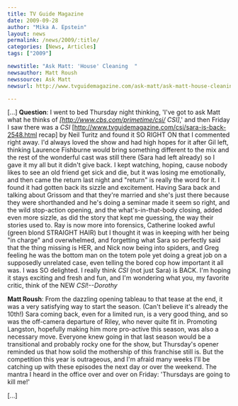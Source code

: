 ```yaml
---
title: TV Guide Magazine
date: 2009-09-28
author: "Mika A. Epstein"
layout: news
permalink: /news/2009/:title/
categories: [News, Articles]
tags: ["2009"]

newstitle: "Ask Matt: 'House' Cleaning  "
newsauthor: Matt Roush
newssource: Ask Matt
newsurl: http://www.tvguidemagazine.com/ask-matt/ask-matt-house-cleaning-2583.html

---
```


[...]
**Question**: I went to bed Thursday night thinking, 'I've got to ask Matt what he thinks of *[http://www.cbs.com/primetime/csi/ CSI]*,' and then Friday I saw there was a *CSI* [http://www.tvguidemagazine.com/csi/sara-is-back-2548.html recap] by Neil Turitz and found it SO RIGHT ON that I commented right away. I'd always loved the show and had high hopes for it after Gil left, thinking Laurence Fishburne would bring something different to the mix and the rest of the wonderful cast was still there (Sara had left already) so I gave it my all but it didn't give back. I kept watching, hoping, cause nobody likes to see an old friend get sick and die, but it was losing me emotionally, and then came the return last night and "return" is really the word for it. I found it had gotten back its sizzle and excitement. Having Sara back and talking about Grissom and that they're married and she's just there because they were shorthanded and he's doing a seminar made it seem so right, and the wild stop-action opening, and the what's-in-that-body closing, added even more sizzle, as did the story that kept me guessing, the way their stories used to. Ray is now more into forensics, Catherine looked awful (green blond STRAIGHT HAIR) but I thought it was in keeping with her being "in charge" and overwhelmed, and forgetting what Sara so perfectly said that the thing missing is HER, and Nick now being into spiders, and Greg feeling he was the bottom man on the totem pole yet doing a great job on a supposedly unrelated case, even telling the bored cop how important it all was. I was SO delighted. I really think *CSI* (not just Sara) is BACK. I'm hoping it stays exciting and fresh and fun, and I'm wondering what you, my favorite critic, think of the NEW *CSI*!--*Dorothy*

**Matt Roush**: From the dazzling opening tableau to that tease at the end, it was a very satisfying way to start the season. (Can't believe it's already the 10th!) Sara coming back, even for a limited run, is a very good thing, and so was the off-camera departure of Riley, who never quite fit in. Promoting Langston, hopefully making him more pro-active this season, was also a necessary move. Everyone knew going in that last season would be a transitional and probably rocky one for the show, but Thursday's opener reminded us that how solid the mothership of this franchise still is. But the competition this year is outrageous, and I'm afraid many weeks I'll be catching up with these episodes the next day or over the weekend. The mantra I heard in the office over and over on Friday: 'Thursdays are going to kill me!'

[...]
